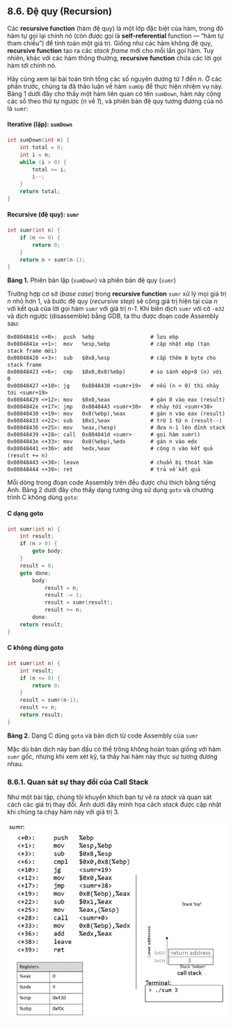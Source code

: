 ## 8.6. Đệ quy (Recursion) 

Các **recursive function** (hàm đệ quy) là một lớp đặc biệt của hàm, trong đó hàm tự gọi lại chính nó (còn được gọi là **self-referential** function — “hàm tự tham chiếu”) để tính toán một giá trị. Giống như các hàm không đệ quy, **recursive function** tạo ra các *stack frame* mới cho mỗi lần gọi hàm. Tuy nhiên, khác với các hàm thông thường, **recursive function** chứa các lời gọi hàm tới chính nó.

Hãy cùng xem lại bài toán tính tổng các số nguyên dương từ *1* đến *n*. Ở các phần trước, chúng ta đã thảo luận về hàm `sumUp` để thực hiện nhiệm vụ này. Bảng 1 dưới đây cho thấy một hàm liên quan có tên `sumDown`, hàm này cộng các số theo thứ tự ngược (*n* về *1*), và phiên bản đệ quy tương đương của nó là `sumr`:

#### Iterative (lặp): `sumDown`

```c
int sumDown(int n) {
    int total = 0;
    int i = n;
    while (i > 0) {
        total += i;
        i--;
    }
    return total;
}
```

#### Recursive (đệ quy): `sumr`

```c
int sumr(int n) {
    if (n <= 0) {
        return 0;
    }
    return n + sumr(n-1);
}
```

**Bảng 1.** Phiên bản lặp (`sumDown`) và phiên bản đệ quy (`sumr`)

Trường hợp cơ sở (*base case*) trong **recursive function** `sumr` xử lý mọi giá trị *n* nhỏ hơn 1, và bước đệ quy (*recursive step*) sẽ cộng giá trị hiện tại của *n* với kết quả của lời gọi hàm `sumr` với giá trị *n-1*. Khi biên dịch `sumr` với cờ `-m32` và dịch ngược (disassemble) bằng GDB, ta thu được đoạn code Assembly sau:

```
0x0804841d <+0>:  push  %ebp                  # lưu ebp
0x0804841e <+1>:  mov   %esp,%ebp             # cập nhật ebp (tạo stack frame mới)
0x08048420 <+3>:  sub   $0x8,%esp             # cấp thêm 8 byte cho stack frame
0x08048423 <+6>:  cmp   $0x0,0x8(%ebp)        # so sánh ebp+8 (n) với 0
0x08048427 <+10>: jg    0x8048430 <sumr+19>   # nếu (n > 0) thì nhảy tới <sumr+19>
0x08048429 <+12>: mov   $0x0,%eax             # gán 0 vào eax (result)
0x0804842e <+17>: jmp   0x8048443 <sumr+38>   # nhảy tới <sumr+38>
0x08048430 <+19>: mov   0x8(%ebp),%eax        # gán n vào eax (result)
0x08048433 <+22>: sub   $0x1,%eax             # trừ 1 từ n (result--)
0x08048436 <+25>: mov   %eax,(%esp)           # đưa n-1 lên đỉnh stack
0x08048439 <+28>: call  0x804841d <sumr>      # gọi hàm sumr()
0x0804843e <+33>: mov   0x8(%ebp),%edx        # gán n vào edx
0x08048441 <+36>: add   %edx,%eax             # cộng n vào kết quả (result += n)
0x08048443 <+38>: leave                       # chuẩn bị thoát hàm
0x08048444 <+39>: ret                         # trả về kết quả
```

Mỗi dòng trong đoạn code Assembly trên đều được chú thích bằng tiếng Anh. Bảng 2 dưới đây cho thấy dạng tương ứng sử dụng `goto` và chương trình C không dùng `goto`:

#### C dạng goto
```c
int sumr(int n) {
    int result;
    if (n > 0) {
        goto body;
    }
    result = 0;
    goto done;
        body:
            result = n;
            result -= 1;
            result = sumr(result);
            result += n;
        done:
    return result;
}
```

#### C không dùng goto
```c
int sumr(int n) {
    int result;
    if (n <= 0) {
        return 0;
    }
    result = sumr(n-1);
    result += n;
    return result;
}
```

**Bảng 2.** Dạng C dùng `goto` và bản dịch từ code Assembly của `sumr`

Mặc dù bản dịch này ban đầu có thể trông không hoàn toàn giống với hàm `sumr` gốc, nhưng khi xem xét kỹ, ta thấy hai hàm này thực sự tương đương nhau.

### 8.6.1. Quan sát sự thay đổi của Call Stack 

Như một bài tập, chúng tôi khuyến khích bạn tự vẽ ra *stack* và quan sát cách các giá trị thay đổi. Ảnh dưới đây minh họa cách *stack* được cập nhật khi chúng ta chạy hàm này với giá trị 3.

![recursion](_images/recursion.gif)






